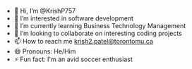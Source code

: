 - 👋 Hi, I’m @KrishP757
- 👀 I’m interested in software development
- 🌱 I’m currently learning Business Technology Management
- 💞️ I’m looking to collaborate on interesting coding projects
- 📫 How to reach me krish2.patel@torontomu.ca
- 😄 Pronouns: He/Him
- ⚡ Fun fact: I'm an avid soccer enthusiast

<!---
KrishP757/KrishP757 is a ✨ special ✨ repository because its `README.md` (this file) appears on your GitHub profile.
You can click the Preview link to take a look at your changes.
--->
